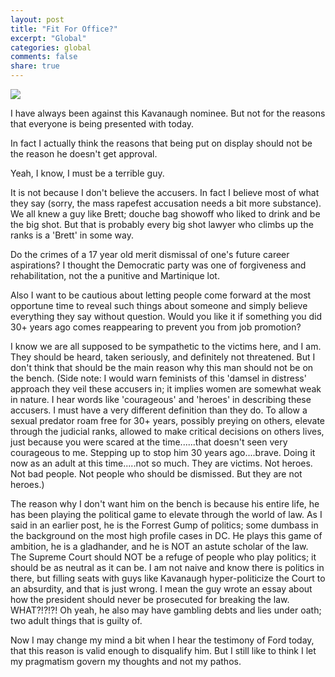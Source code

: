 ```yaml
---
layout: post
title: "Fit For Office?"
excerpt: "Global"
categories: global
comments: false
share: true
---
```




![](https://thepsyoflifeblog.files.wordpress.com/2018/09/brettkavanaughmeme.jpg?w=1103)




I have always been against this Kavanaugh nominee. But not for the reasons that everyone is being presented with today. 


In fact I actually think the reasons that being put on display should not be the reason he doesn't get approval.


Yeah, I know, I must be a terrible guy.


It is not because I don't believe the accusers. In fact I believe most of what they say (sorry, the mass rapefest accusation needs a bit more substance). We all knew a guy like Brett; douche bag showoff who liked to drink and be the big shot. But that is probably every big shot lawyer who climbs up the ranks is a 'Brett' in some way.


Do the crimes of a 17 year old merit dismissal of one's future career aspirations? I thought the Democratic party was one of forgiveness and rehabilitation, not the a punitive and Martinique lot. 


Also I want to be cautious about letting people come forward at the most opportune time to reveal such things about someone and simply believe everything they say without question. Would you like it if something you did 30+ years ago comes reappearing to prevent you from job promotion? 

I know we are all supposed to be sympathetic to the victims here, and I am. They should be heard, taken seriously, and definitely not threatened. But I don't think that should be the main reason why this man should not be on the bench. (Side note: I would warn feminists of this 'damsel in distress' approach they veil these accusers in; it implies women are somewhat weak in nature. I hear words like 'courageous' and 'heroes' in describing these accusers. I must have a very different definition than they do. To allow a sexual predator roam free for 30+ years, possibly preying on others, elevate through the judicial ranks, allowed to make critical decisions on others lives, just because you were scared at the time......that doesn't seen very courageous to me. Stepping up to stop him 30 years ago....brave. Doing it now as an adult at this time.....not so much. They are victims. Not heroes. Not bad people. Not people who should be dismissed. But they are not heroes.)



The reason why I don't want him on the bench is because his entire life, he has been playing the political game to elevate through the world of law. As I said in an earlier post, he is the Forrest Gump of politics; some dumbass in the background on the most high profile cases in DC. He plays this game of ambition, he is a gladhander, and he is NOT an astute scholar of the law. The Supreme Court should NOT be a refuge of people who play politics; it should be as neutral as it can be. I am not naive and know there is politics in there, but filling seats with guys like Kavanaugh hyper-politicize the Court to an absurdity, and that is just wrong. I mean the guy wrote an essay about how the president should never be prosecuted for breaking the law. WHAT?!?!?! Oh yeah, he also may have gambling debts and lies under oath; two adult things that is guilty of. 




Now I may change my mind a bit when I hear the testimony of Ford today, that this reason is valid enough to disqualify him. But I still like to think I let my pragmatism govern my thoughts and not my pathos.
